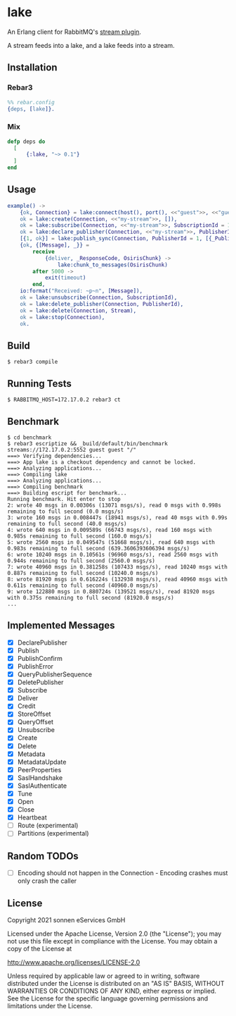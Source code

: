 # lake

An Erlang client for RabbitMQ's [stream plugin](https://www.rabbitmq.com/stream.html).

A stream feeds into a lake, and a lake feeds into a stream.

## Installation

### Rebar3

```erlang
%% rebar.config
{deps, [lake]}.
```

### Mix

```elixir
defp deps do
  [
      {:lake, "~> 0.1"}
  ]
end
```

## Usage

```erlang
example() ->
    {ok, Connection} = lake:connect(host(), port(), <<"guest">>, <<"guest">>, <<"/">>),
    ok = lake:create(Connection, <<"my-stream">>, []),
    ok = lake:subscribe(Connection, <<"my-stream">>, SubscriptionId = 1, first, 1000, []),
    ok = lake:declare_publisher(Connection, <<"my-stream">>, PublisherId = 1, <<"my-publisher">>),
    [{1, ok}] = lake:publish_sync(Connection, PublisherId = 1, [{_PublishingId = 1, <<"Hello, World!">>}]),
    {ok, {[Message], _}} =
        receive
            {deliver, _ResponseCode, OsirisChunk} ->
                lake:chunk_to_messages(OsirisChunk)
        after 5000 ->
            exit(timeout)
        end,
    io:format("Received: ~p~n", [Message]),
    ok = lake:unsubscribe(Connection, SubscriptionId),
    ok = lake:delete_publisher(Connection, PublisherId),
    ok = lake:delete(Connection, Stream),
    ok = lake:stop(Connection),
    ok.
```

## Build

```
$ rebar3 compile
```

## Running Tests

```
$ RABBITMQ_HOST=172.17.0.2 rebar3 ct
```

## Benchmark

```
$ cd benchmark
$ rebar3 escriptize && _build/default/bin/benchmark streams://172.17.0.2:5552 guest guest "/"
===> Verifying dependencies...
===> App lake is a checkout dependency and cannot be locked.
===> Analyzing applications...
===> Compiling lake
===> Analyzing applications...
===> Compiling benchmark
===> Building escript for benchmark...
Running benchmark. Hit enter to stop
2: wrote 40 msgs in 0.00306s (13071 msgs/s), read 0 msgs with 0.998s remaining to full second (0.0 msgs/s)
3: wrote 160 msgs in 0.008447s (18941 msgs/s), read 40 msgs with 0.99s remaining to full second (40.0 msgs/s)
4: wrote 640 msgs in 0.009589s (66743 msgs/s), read 160 msgs with 0.985s remaining to full second (160.0 msgs/s)
5: wrote 2560 msgs in 0.049547s (51668 msgs/s), read 640 msgs with 0.983s remaining to full second (639.3606393606394 msgs/s)
6: wrote 10240 msgs in 0.10561s (96960 msgs/s), read 2560 msgs with 0.944s remaining to full second (2560.0 msgs/s)
7: wrote 40960 msgs in 0.381258s (107433 msgs/s), read 10240 msgs with 0.887s remaining to full second (10240.0 msgs/s)
8: wrote 81920 msgs in 0.616224s (132938 msgs/s), read 40960 msgs with 0.611s remaining to full second (40960.0 msgs/s)
9: wrote 122880 msgs in 0.880724s (139521 msgs/s), read 81920 msgs with 0.375s remaining to full second (81920.0 msgs/s)
...
```

## Implemented Messages

* [x] DeclarePublisher
* [x] Publish
* [x] PublishConfirm
* [x] PublishError
* [x] QueryPublisherSequence
* [x] DeletePublisher
* [x] Subscribe
* [x] Deliver
* [x] Credit
* [x] StoreOffset
* [x] QueryOffset
* [x] Unsubscribe
* [x] Create
* [x] Delete
* [x] Metadata
* [x] MetadataUpdate
* [x] PeerProperties
* [x] SaslHandshake
* [x] SaslAuthenticate
* [x] Tune
* [x] Open
* [x] Close
* [x] Heartbeat
* [ ] Route (experimental)
* [ ] Partitions (experimental)

## Random TODOs

* [ ] Encoding should not happen in the Connection - Encoding crashes must only crash the caller

## License

Copyright 2021 sonnen eServices GmbH

Licensed under the Apache License, Version 2.0 (the "License");
you may not use this file except in compliance with the License.
You may obtain a copy of the License at

http://www.apache.org/licenses/LICENSE-2.0

Unless required by applicable law or agreed to in writing, software
distributed under the License is distributed on an "AS IS" BASIS,
WITHOUT WARRANTIES OR CONDITIONS OF ANY KIND, either express or implied.
See the License for the specific language governing permissions and
limitations under the License.
